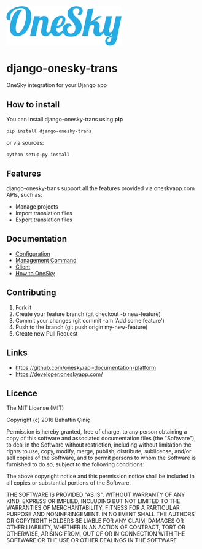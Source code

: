 <img src="docs/logo.png" width="300" />

# django-onesky-trans
OneSky integration for your Django app

## How to install

You can install django-onesky-trans using **pip**

    pip install django-onesky-trans

or via sources:

    python setup.py install

## Features
django-onesky-trans support all the features provided via oneskyapp.com APIs, such as:

* Manage projects
* Import translation files
* Export translation files


Documentation
----------------
- [Configuration](docs/configuration.md)
- [Management Command](docs/management_command.md)
- [Client](docs/client.md)
- [How to OneSky](docs/how_to_onesky.md)


Contributing
-------
1. Fork it
2. Create your feature branch (git checkout -b new-feature)
3. Commit your changes (git commit -am 'Add some feature')
4. Push to the branch (git push origin my-new-feature)
5. Create new Pull Request


Links
-------

* https://github.com/onesky/api-documentation-platform
* https://developer.oneskyapp.com/


Licence
-------------
The MIT License (MIT)

Copyright (c) 2016 Bahattin Çiniç

Permission is hereby granted, free of charge, to any person obtaining a copy
of this software and associated documentation files (the "Software"), to deal
in the Software without restriction, including without limitation the rights
to use, copy, modify, merge, publish, distribute, sublicense, and/or sell
copies of the Software, and to permit persons to whom the Software is
furnished to do so, subject to the following conditions:

The above copyright notice and this permission notice shall be included in all
copies or substantial portions of the Software.

THE SOFTWARE IS PROVIDED "AS IS", WITHOUT WARRANTY OF ANY KIND, EXPRESS OR
IMPLIED, INCLUDING BUT NOT LIMITED TO THE WARRANTIES OF MERCHANTABILITY,
FITNESS FOR A PARTICULAR PURPOSE AND NONINFRINGEMENT. IN NO EVENT SHALL THE
AUTHORS OR COPYRIGHT HOLDERS BE LIABLE FOR ANY CLAIM, DAMAGES OR OTHER
LIABILITY, WHETHER IN AN ACTION OF CONTRACT, TORT OR OTHERWISE, ARISING FROM,
OUT OF OR IN CONNECTION WITH THE SOFTWARE OR THE USE OR OTHER DEALINGS IN THE
SOFTWARE
